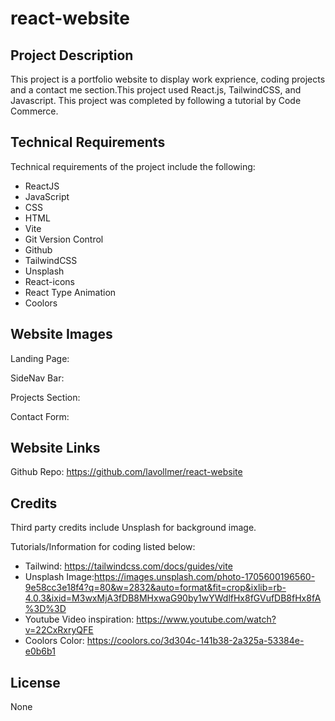 # react-website

## Project Description

This project is a portfolio website to display work exprience, coding projects and a contact me section.This project used React.js, TailwindCSS, and Javascript. This project was completed by following a tutorial by Code Commerce.

## Technical Requirements

Technical requirements of the project include the following:

- ReactJS
- JavaScript
- CSS
- HTML
- Vite
- Git Version Control
- Github
- TailwindCSS
- Unsplash
- React-icons
- React Type Animation
- Coolors

## Website Images

Landing Page:

SideNav Bar:

Projects Section:

Contact Form:

## Website Links

Github Repo: https://github.com/lavollmer/react-website

## Credits

Third party credits include Unsplash for background image.

Tutorials/Information for coding listed below:

- Tailwind: https://tailwindcss.com/docs/guides/vite
- Unsplash Image:https://images.unsplash.com/photo-1705600196560-9e58cc3e18f4?q=80&w=2832&auto=format&fit=crop&ixlib=rb-4.0.3&ixid=M3wxMjA3fDB8MHxwaG90by1wYWdlfHx8fGVufDB8fHx8fA%3D%3D
- Youtube Video inspiration: https://www.youtube.com/watch?v=22CxRxryQFE
- Coolors Color: https://coolors.co/3d304c-141b38-2a325a-53384e-e0b6b1

## License

None
